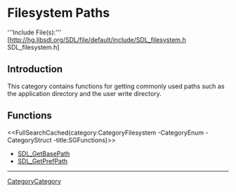 
# Filesystem Paths

'''Include File(s):'''  [http://hg.libsdl.org/SDL/file/default/include/SDL_filesystem.h SDL_filesystem.h]


## Introduction

This category contains functions for getting commonly used paths such as the application directory and the user write directory.


<!-- #Remove the ## in front of the next 2 lines to automatically create a list on the page.  Remove this comment. -->
<!-- #== Enumerations == -->
<!-- #<<FullSearchCached(category:CategoryFilesystem CategoryEnum -title:SGEnumerations)>> -->


<!-- #Remove the ## in front of the next 2 lines to automatically create a list on the page.  Remove this comment. -->
<!-- #== Structures == -->
<!-- #<<FullSearchCached(category:CategoryFilesystem CategoryStruct -title:SGStructures)>> -->


## Functions
<<FullSearchCached(category:CategoryFilesystem -CategoryEnum -CategoryStruct -title:SGFunctions)>>

<!-- BEGIN CATEGORY LIST -->
- [SDL_GetBasePath](SDL_GetBasePath)
- [SDL_GetPrefPath](SDL_GetPrefPath)
<!-- END CATEGORY LIST -->

----
[CategoryCategory](CategoryCategory)
